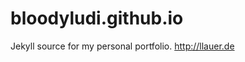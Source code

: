 bloodyludi.github.io
====================

Jekyll source for my personal portfolio. http://llauer.de
